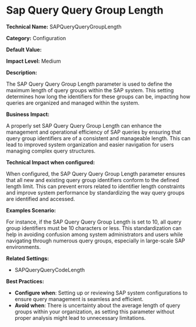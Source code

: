 # Sap Query Query Group Length

**Technical Name:** SAPQueryQueryGroupLength

**Category:** Configuration

**Default Value:**

**Impact Level:** Medium

**Description:**

The SAP Query Query Group Length parameter is used to define the maximum length of query groups within the SAP system. This setting determines how long the identifiers for these groups can be, impacting how queries are organized and managed within the system.

**Business Impact:**

A properly set SAP Query Query Group Length can enhance the management and operational efficiency of SAP queries by ensuring that query group identifiers are of a consistent and manageable length. This can lead to improved system organization and easier navigation for users managing complex query structures.

**Technical Impact when configured:**

When configured, the SAP Query Query Group Length parameter ensures that all new and existing query group identifiers conform to the defined length limit. This can prevent errors related to identifier length constraints and improve system performance by standardizing the way query groups are identified and accessed. 

**Examples Scenario:**

For instance, if the SAP Query Query Group Length is set to 10, all query group identifiers must be 10 characters or less. This standardization can help in avoiding confusion among system administrators and users while navigating through numerous query groups, especially in large-scale SAP environments.

**Related Settings:** 

- SAPQueryQueryCodeLength

**Best Practices:** 

- **Configure when**: Setting up or reviewing SAP system configurations to ensure query management is seamless and efficient.
- **Avoid when**: There is uncertainty about the average length of query groups within your organization, as setting this parameter without proper analysis might lead to unnecessary limitations.